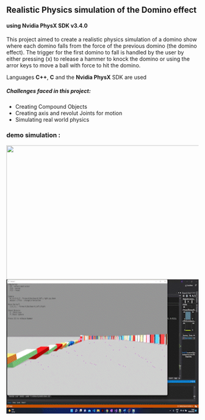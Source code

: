 ## Realistic Physics simulation of the Domino effect

#### using Nvidia PhysX SDK v3.4.0

This project aimed to create a realistic physics simulation of a domino show where each domino falls from the force of the previous domino (the domino effect).
The trigger for the first domino to fall is handled by the user by either pressing (x) to release a hammer to knock the domino or using the arror keys to move a ball with force to hit the domino.

Languages **C++**, **C** and the **Nvidia PhysX** SDK are used

##### Challenges faced in this project: 
- Creating Compound Objects
- Creating axis and revolut Joints for motion
- Simulating real world physics

### demo simulation : 


<a href="url"><img src="https://github.com/douglascarrie/Domino-Physics-Simulation/blob/master/Videos/demo1.gif" align="left" height="351" width="624" ></a>

###  

<a href="url"><img src="https://github.com/douglascarrie/Domino-Physics-Simulation/blob/master/Videos/demo2.gif" align="left" height="351" width="624" ></a>